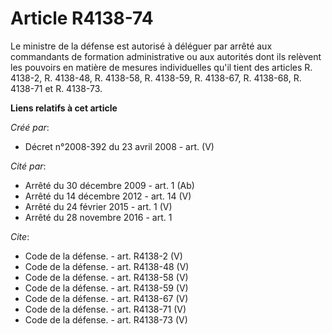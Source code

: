 # Article R4138-74

Le ministre de la défense est autorisé à déléguer par arrêté aux commandants de formation administrative ou aux autorités
dont ils relèvent les pouvoirs en matière de mesures individuelles qu'il tient des articles R. 4138-2, R. 4138-48, R.
4138-58, R. 4138-59, R. 4138-67, R. 4138-68, R. 4138-71 et R. 4138-73.

**Liens relatifs à cet article**

_Créé par_:

  - Décret n°2008-392 du 23 avril 2008 - art. (V)

_Cité par_:

  - Arrêté du 30 décembre 2009 - art. 1 (Ab)
  - Arrêté du 14 décembre 2012 - art. 14 (V)
  - Arrêté du 24 février 2015 - art. 1 (V)
  - Arrêté du 28 novembre 2016 - art. 1

_Cite_:

  - Code de la défense. - art. R4138-2 (V)
  - Code de la défense. - art. R4138-48 (V)
  - Code de la défense. - art. R4138-58 (V)
  - Code de la défense. - art. R4138-59 (V)
  - Code de la défense. - art. R4138-67 (V)
  - Code de la défense. - art. R4138-71 (V)
  - Code de la défense. - art. R4138-73 (V)
